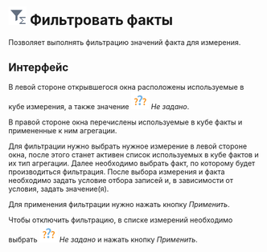 # ![Фильтровать факты](../../images/icons/cube/cases/case-filter_default.svg) Фильтровать факты

Позволяет выполнять фильтрацию значений факта для измерения.

## Интерфейс

В левой стороне открывшегося окна расположены используемые в кубе измерения, а также значение ![Количество-Факт](../../images/icons/data-types/none_default.svg) *Не задано*.

В правой стороне окна перечислены используемые в кубе факты и примененные к ним агрегации.

Для фильтрации нужно выбрать нужное измерение в левой стороне окна, после этого станет активен список используемых в кубе фактов и их тип агрегации. Далее необходимо выбрать факт, по которому будет производиться фильтрация. После выбора измерения и факта необходимо задать условие отбора записей и, в зависимости от условия, задать значение(я).

Для применения фильтрации нужно нажать кнопку *Применить*.

Чтобы отключить фильтрацию, в списке измерений необходимо выбрать ![Количество-Факт](../../images/icons/data-types/none_default.svg) *Не задано* и нажать кнопку *Применить*.
